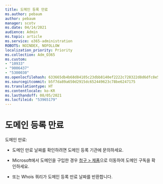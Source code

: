 ```yaml
---
title: 도메인 등록 만료
ms.author: pebaum
author: pebaum
manager: scotv
ms.date: 04/14/2021
audience: Admin
ms.topic: article
ms.service: o365-administration
ROBOTS: NOINDEX, NOFOLLOW
localization_priority: Priority
ms.collection: Adm_O365
ms.custom:
- "10933"
- "9006437"
- "5300030"
ms.openlocfilehash: 633665db4b68d84105c23dbb8140ef2222c728322d8d6dfc8e5488c603eea669
ms.sourcegitcommit: b5f7da89a650d2915dc652449623c78be6247175
ms.translationtype: HT
ms.contentlocale: ko-KR
ms.lasthandoff: 08/05/2021
ms.locfileid: "53965179"
---
```

# <a name="domain-registration-expiration"></a>도메인 등록 만료

도메인 만료: 

- 도메인 만료 날짜를 확인하려면 도메인 등록 기관에 문의하세요.

- Microsoft에서 도메인을 구입한 경우 [청구 > 제품](https://admin.microsoft.com/Adminportal/Home?source=applauncher#/subscriptions)으로 이동하여 도메인 구독을 확인하세요.

- 또는 Whois 쿼리가 도메인 등록 만료 날짜를 반환합니다.